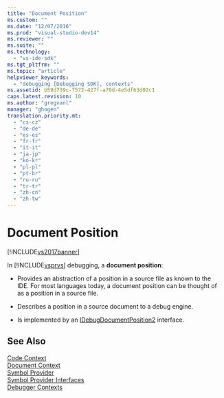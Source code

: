 ```yaml
---
title: "Document Position"
ms.custom: ""
ms.date: "12/07/2016"
ms.prod: "visual-studio-dev14"
ms.reviewer: ""
ms.suite: ""
ms.technology: 
  - "vs-ide-sdk"
ms.tgt_pltfrm: ""
ms.topic: "article"
helpviewer_keywords: 
  - "debugging [Debugging SDK], contexts"
ms.assetid: b59d739c-7572-427f-a70d-4e5df63d02c1
caps.latest.revision: 10
ms.author: "gregvanl"
manager: "ghogen"
translation.priority.mt: 
  - "cs-cz"
  - "de-de"
  - "es-es"
  - "fr-fr"
  - "it-it"
  - "ja-jp"
  - "ko-kr"
  - "pl-pl"
  - "pt-br"
  - "ru-ru"
  - "tr-tr"
  - "zh-cn"
  - "zh-tw"
---
```

# Document Position
[!INCLUDE[vs2017banner](../../code-quality/includes/vs2017banner.md)]

In [!INCLUDE[vsprvs](../../code-quality/includes/vsprvs_md.md)] debugging, a **document position**:  
  
-   Provides an abstraction of a position in a source file as known to the IDE. For most languages today, a document position can be thought of as a position in a source file.  
  
-   Describes a position in a source document to a debug engine.  
  
-   Is implemented by an [IDebugDocumentPosition2](../../extensibility/debugger/reference/idebugdocumentposition2.md) interface.  
  
## See Also  
 [Code Context](../../extensibility/debugger/code-context.md)   
 [Document Context](../../extensibility/debugger/document-context.md)   
 [Symbol Provider](../../extensibility/debugger/symbol-provider.md)   
 [Symbol Provider Interfaces](../../extensibility/debugger/reference/symbol-provider-interfaces.md)   
 [Debugger Contexts](../../extensibility/debugger/debugger-contexts.md)